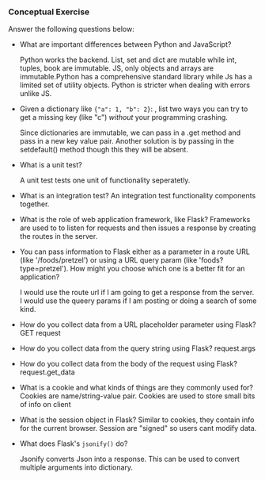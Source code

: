 ### Conceptual Exercise

Answer the following questions below:

- What are important differences between Python and JavaScript?

  Python works the backend. List, set and dict are mutable while int, tuples, book are immutable. JS, only objects and arrays are immutable.Python has a comprehensive standard library while Js has a limited set of utility objects. Python is stricter when dealing with errors unlike JS.

- Given a dictionary like ``{"a": 1, "b": 2}``: , list two ways you
  can try to get a missing key (like "c") *without* your programming
  crashing.

  Since dictionaries are immutable, we can pass in a .get method and pass in a new key value pair. Another solution is by passing in the setdefault() method though this they will be absent.

- What is a unit test?

  A unit test tests one unit of functionality seperatetly.

- What is an integration test?
  An integration test functionality components together.

- What is the role of web application framework, like Flask?
  Frameworks are used to to listen for requests and then issues a response by creating the routes in the server.

- You can pass information to Flask either as a parameter in a route URL
  (like '/foods/pretzel') or using a URL query param (like
  'foods?type=pretzel'). How might you choose which one is a better fit
  for an application?

  I would use the route url if I am going to get a response from the server. I would use the queery params if I am posting or doing a search of some kind.

- How do you collect data from a URL placeholder parameter using Flask?
  GET request
- How do you collect data from the query string using Flask?
  request.args
- How do you collect data from the body of the request using Flask?
  request.get_data
- What is a cookie and what kinds of things are they commonly used for?
  Cookies are name/string-value pair. Cookies are used to store small bits of info on client

- What is the session object in Flask?
  Similar to cookies, they contain info for the current browser. Session are "signed" so users cant modify data. 

- What does Flask's `jsonify()` do?

  Jsonify converts Json into a response. This can be used to convert multiple arguments into dictionary.
